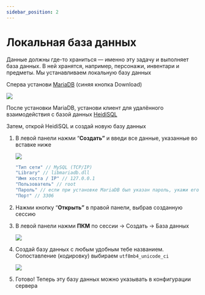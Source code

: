 ```yaml
---
sidebar_position: 2
---
```


# Локальная база данных

Данные должны где-то храниться — именно эту задачу и выполняет база данных. В ней хранятся, например, персонажи, инвентари и предметы. Мы устанавливаем локальную базу данных  

Сперва установи [MariaDB](https://mariadb.org/download/?t=mariadb&p=mariadb&r=11.2.2&os=windows&cpu=x86_64&pkg=msi&m=docker_ru) (синяя кнопка Download)

![](https://i.imgur.com/kjxGq34.png)    

После установки MariaDB, установи клиент для удалённого взаимодействия с базой данных [HeidiSQL](https://www.heidisql.com/download.php)

Затем, открой HeidiSQL и создай новую базу данных

1. В левой панели нажми “**Создать”** и введи все данные, указанные во вставке ниже

   ![](https://i.imgur.com/4eNUISK.png)

      ```jsx
      "Тип сети" // MySQL (TCP/IP)
      "Library" // libmariadb.dll
      "Имя хоста / IP" // 127.0.0.1
      "Пользователь" // root
      "Пароль" // если при установке MariaDB был указан пароль, укажи его здесь
      "Порт" // 3306
      ```
        
2. Нажми кнопку “**Открыть”** в правой панели, выбрав созданную сессию
3. В левой панели нажми **ПКМ** по сессии → Создать → База данных 
        
    ![](https://i.imgur.com/asuvv4C.png)
        
4. Создай базу данных с любым удобным тебе названием. Сопоставление (кодировку) выбираем `utf8mb4_unicode_ci`
        
   ![](https://i.imgur.com/umWkGtU.png)
        
5. Готово! Теперь эту базу данных можно указывать в конфигурации сервера